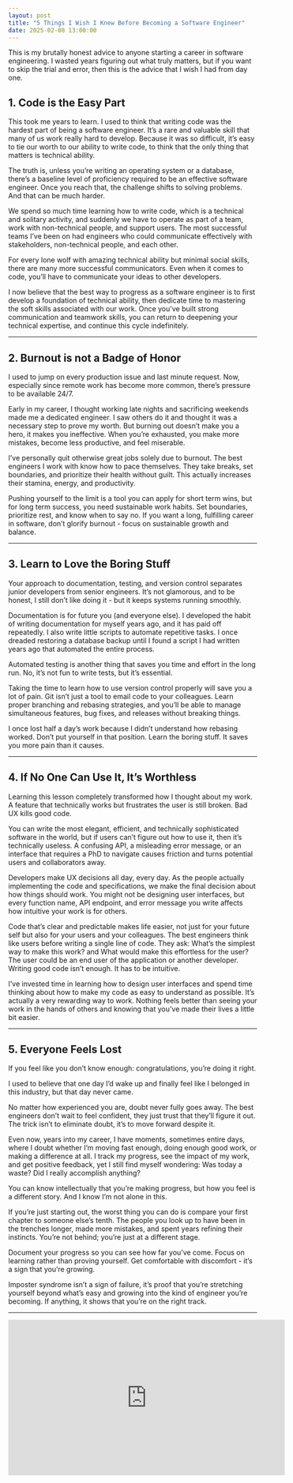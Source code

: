 ```yaml
---
layout: post
title: "5 Things I Wish I Knew Before Becoming a Software Engineer"
date: 2025-02-08 13:00:00
---
```


This is my brutally honest advice to anyone starting a career in software engineering. I wasted years figuring out what truly matters, but if you want to skip the trial and error, then this is the advice that I wish I had from day one.

## 1. Code is the Easy Part

This took me years to learn. I used to think that writing code was the hardest part of being a software engineer. It’s a rare and valuable skill that many of us work really hard to develop. Because it was so difficult, it’s easy to tie our worth to our ability to write code, to think that the only thing that matters is technical ability.

The truth is, unless you’re writing an operating system or a database, there’s a baseline level of proficiency required to be an effective software engineer. Once you reach that, the challenge shifts to solving problems. And that can be much harder.

We spend so much time learning how to write code, which is a technical and solitary activity, and suddenly we have to operate as part of a team, work with non-technical people, and support users. The most successful teams I’ve been on had engineers who could communicate effectively with stakeholders, non-technical people, and each other.

For every lone wolf with amazing technical ability but minimal social skills, there are many more successful communicators. Even when it comes to code, you’ll have to communicate your ideas to other developers.

I now believe that the best way to progress as a software engineer is to first develop a foundation of technical ability, then dedicate time to mastering the soft skills associated with our work. Once you've built strong communication and teamwork skills, you can return to deepening your technical expertise, and continue this cycle indefinitely.

---

## 2. Burnout is not a Badge of Honor

I used to jump on every production issue and last minute request. Now, especially since remote work has become more common, there’s pressure to be available 24/7.

Early in my career, I thought working late nights and sacrificing weekends made me a dedicated engineer. I saw others do it and thought it was a necessary step to prove my worth. But burning out doesn’t make you a hero, it makes you ineffective. When you’re exhausted, you make more mistakes, become less productive, and feel miserable.

I’ve personally quit otherwise great jobs solely due to burnout. The best engineers I work with know how to pace themselves. They take breaks, set boundaries, and prioritize their health without guilt. This actually increases their stamina, energy, and productivity.

Pushing yourself to the limit is a tool you can apply for short term wins, but for long term success, you need sustainable work habits. Set boundaries, prioritize rest, and know when to say no. If you want a long, fulfilling career in software, don’t glorify burnout - focus on sustainable growth and balance.

---

## 3. Learn to Love the Boring Stuff

Your approach to documentation, testing, and version control separates junior developers from senior engineers. It’s not glamorous, and to be honest, I still don’t like doing it - but it keeps systems running smoothly.

Documentation is for future you (and everyone else). I developed the habit of writing documentation for myself years ago, and it has paid off repeatedly. I also write little scripts to automate repetitive tasks. I once dreaded restoring a database backup until I found a script I had written years ago that automated the entire process.

Automated testing is another thing that saves you time and effort in the long run. No, it’s not fun to write tests, but it’s essential.

Taking the time to learn how to use version control properly will save you a lot of pain. Git isn’t just a tool to email code to your colleagues. Learn proper branching and rebasing strategies, and you’ll be able to manage simultaneous features, bug fixes, and releases without breaking things.

I once lost half a day’s work because I didn’t understand how rebasing worked. Don’t put yourself in that position. Learn the boring stuff. It saves you more pain than it causes.

---

## 4. If No One Can Use It, It’s Worthless

Learning this lesson completely transformed how I thought about my work. A feature that technically works but frustrates the user is still broken. Bad UX kills good code.

You can write the most elegant, efficient, and technically sophisticated software in the world, but if users can’t figure out how to use it, then it’s technically useless. A confusing API, a misleading error message, or an interface that requires a PhD to navigate causes friction and turns potential users and collaborators away.

Developers make UX decisions all day, every day. As the people actually implementing the code and specifications, we make the final decision about how things should work. You might not be designing user interfaces, but every function name, API endpoint, and error message you write affects how intuitive your work is for others.

Code that’s clear and predictable makes life easier, not just for your future self but also for your users and your colleagues. The best engineers think like users before writing a single line of code. They ask: What’s the simplest way to make this work? and What would make this effortless for the user? The user could be an end user of the application or another developer. Writing good code isn’t enough. It has to be intuitive.

I’ve invested time in learning how to design user interfaces and spend time thinking about how to make my code as easy to understand as possible. It’s actually a very rewarding way to work. Nothing feels better than seeing your work in the hands of others and knowing that you’ve made their lives a little bit easier.

---

## 5. Everyone Feels Lost

If you feel like you don’t know enough: congratulations, you’re doing it right.

I used to believe that one day I’d wake up and finally feel like I belonged in this industry, but that day never came.

No matter how experienced you are, doubt never fully goes away. The best engineers don’t wait to feel confident, they just trust that they’ll figure it out. The trick isn’t to eliminate doubt, it’s to move forward despite it.

Even now, years into my career, I have moments, sometimes entire days, where I doubt whether I’m moving fast enough, doing enough good work, or making a difference at all. I track my progress, see the impact of my work, and get positive feedback, yet I still find myself wondering: Was today a waste? Did I really accomplish anything?

You can know intellectually that you’re making progress, but how you feel is a different story. And I know I’m not alone in this.

If you’re just starting out, the worst thing you can do is compare your first chapter to someone else’s tenth. The people you look up to have been in the trenches longer, made more mistakes, and spent years refining their instincts. You’re not behind; you’re just at a different stage.

Document your progress so you can see how far you’ve come. Focus on learning rather than proving yourself. Get comfortable with discomfort - it’s a sign that you’re growing.

Imposter syndrome isn’t a sign of failure, it’s proof that you’re stretching yourself beyond what’s easy and growing into the kind of engineer you’re becoming. If anything, it shows that you’re on the right track.

---

<iframe width="560" height="315" src="https://www.youtube.com/embed/Habr2cnVBvY" title="YouTube video player" frameborder="0" allow="accelerometer; autoplay; clipboard-write; encrypted-media; gyroscope; picture-in-picture; web-share" referrerpolicy="strict-origin-when-cross-origin" allowfullscreen></iframe>


